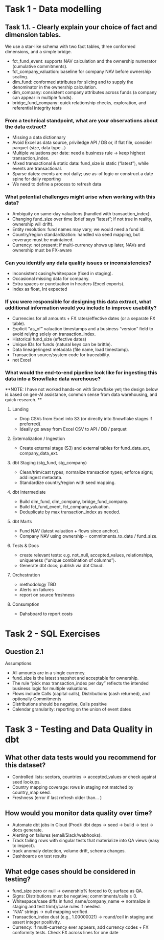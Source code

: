 # Task 1 - Data modelling 

## Task 1.1. - Clearly explain your choice of fact and dimension tables.

We use a star-like schema with two fact tables, three conformed dimensions, and a simple bridge.

* fct_fund_event: supports NAV calculation and the ownership numerator (cumulative commitments).
* fct_company_valuation: baseline for company NAV before ownership scaling.
* dim_fund: conformed attributes for slicing and to supply the denominator in the ownership calculation.
* dim_company: consistent company attributes across funds (a company can appear in multiple funds).
* bridge_fund_company: quick relationship checks, exploration, and referential integrity tests

### From a technical standpoint, what are your observations about the data extract?
* Missing a data dictionnary 
* Avoid Excel as data source, priviledge API / DB or, if flat file, consider parquet (size, data type...)
* Multiple valuations per date: need a business rule → keep highest transaction_index.
* Mixed transactional & static data: fund_size is static (“latest”), while events are transactional.
* Sparse dates: events are not daily; use as-of logic or construct a date spine for daily reporting
* We need to define a process to refresh data 


### What potential challenges might arise when working with this data?
* Ambiguity on same-day valuations (handled with transaction_index).
* Changing fund_size over time (brief says “latest”; if not true in reality, ownership will drift).
* Entity resolution: fund names may vary; we would need a fund id.
* Country/region standardization: handled via seed mapping, but coverage must be maintained.
* Currency: not present; if multi-currency shows up later, NAVs and ownership must be FX-aware

### Can you identify any data quality issues or inconsistencies?
* Inconsistent casing/whitespace (fixed in staging).
* Occasional missing data for company.
* Extra spaces or punctuation in headers (Excel exports).
* Index as float, Int expected 

### If you were responsible for designing this data extract, what additional information would you include to improve usability?
* Currencies for all amounts + FX rates/effective dates (or a separate FX table).
* Explicit “as_of” valuation timestamps and a business “version” field to avoid relying solely on transaction_index.
* Historical fund_size (effective dates)
* Unique IDs for funds (natural keys can be brittle).
* Data lineage/ingest metadata (file name, load timestamp).
* Transaction source/system code for traceability.
* not Excel 

### What would the end-to-end pipeline look like for ingesting this data into a Snowflake data warehouse?

**NOTE: I have not worked hands-on with Snowflake yet; the design below is based on gen-AI assistance, common sense from data warehousing, and quick research. **
1. Landing
    * Drop CSVs from Excel into S3 (or directly into Snowflake stages if preferred).
    * Ideally go away from Excel CSV to API / DB / parquet

2. Externalization / Ingestion 
    * Create external stage (S3) and external tables for fund_data_ext, company_data_ext.

3. dbt Staging (stg_fund, stg_company)
    * Clean/trim/cast types; normalize transaction types; enforce signs; add ingest metadata.
    * Standardize country/region with seed mapping.

4. dbt Intermediate
    * Build dim_fund, dim_company, bridge_fund_company.
    * Build fct_fund_event, fct_company_valuation.
    * Deduplicate by max transaction_index as needed.

5. dbt Marts
    * Fund NAV (latest valuation + flows since anchor).
    * Company NAV using ownership = commitments_to_date / fund_size.
    
6. Tests & Docs
    * create relevant tests: e.g. not_null, accepted_values, relationships, uniqueness (“unique combination of columns”).
    * Generate dbt docs; publish via dbt Cloud.

7. Orchestration
    * methodology TBD
    * Alerts on failures 
    * report on source freshness 

8. Consumption
    * Dahsboard to report costs 





# Task 2 - SQL Exercises

## Question 2.1 
Assumptions 
* All amounts are in a single currency.
* fund_size is the latest snapshot and acceptable for ownership.
* The rule “pick max transaction_index per day” reflects the intended business logic for multiple valuations.
* Flows include Calls (capital calls), Distributions (cash returned), and optionally Commitments
* Distributions should be negative, Calls positive
* Calendar granularity: reporting on the union of event dates

# Task 3 - Testing and Data Quality in dbt
## What other data tests would you recommend for this dataset?
* Controlled lists: sectors, countries → accepted_values or check against seed lookups.
* Country mapping coverage: rows in staging not matched by country_map seed.
* Freshness (error if last refresh older than... )

## How would you monitor data quality over time?
* Automate dbt jobs in Cloud (Prod): dbt deps → seed → build → test → docs generate.
* Alerting on failures (email/Slack/webhooks).
* Track failing rows with singular tests that materialize into QA views (easy to inspect).
* track  anomaly detection, volume drift, schema changes.
* Dashboards on test results 

## What edge cases should be considered in testing?
* fund_size zero or null → ownership% forced to 0; surface as QA.
* Signs: Distributions must be negative; commitments/calls ≥ 0.
* Whitespace/case diffs in fund_name/company_name → normalize in staging and test trim()/case rules if needed.
* “N/A” strings → null mapping verified.
* Transaction_index dust (e.g., 1.00000021) → round/ceil in staging and assert integer positivity.
* Currency: if multi-currency ever appears, add currency codes + FX conformity tests. Check FX across lines for one date 